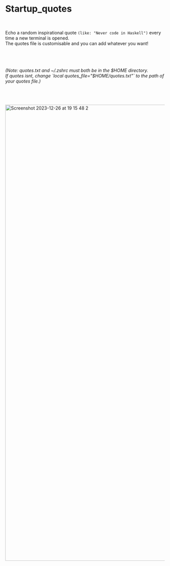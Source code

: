# Startup_quotes

<br />

Echo a random inspirational quote `(like: "Never code in Haskell")` every time a new terminal is opened. <br />
The quotes file is customisable and you can add whatever you want!

<br />
<br />

<h6>
(Note: quotes.txt and ~/.zshrc must both be in the $HOME directory. <br />
If quotes isnt, change    `local quotes_file="$HOME/quotes.txt"`   to the path of your quotes file.)
</h6>

<br />
<br />



<img width="1440" alt="Screenshot 2023-12-26 at 19 15 48 2" src="https://github.com/CatX711/Startup_quotes/assets/104099162/5b41e512-7fb0-4442-b787-d67ade224c06">
